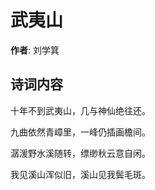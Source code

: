 # 武夷山

**作者**: 刘学箕

## 诗词内容

十年不到武夷山，几与神仙绝往还。

九曲依然青嶂里，一峰仍插画檐间。

潺湲野水溪随转，缥缈秋云意自闲。

我见溪山浑似旧，溪山见我鬓毛斑。


